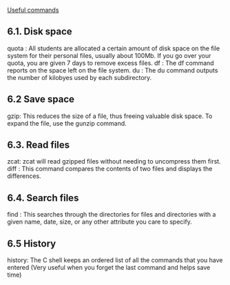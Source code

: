 [Useful commands](http://www.ee.surrey.ac.uk/Teaching/Unix/unix6.html)

## 6.1. Disk space
quota : All students are allocated a certain amount of disk space on the file system for their personal files, usually about 100Mb. 
If you go over your quota, you are given 7 days to remove excess files.
df : The df command reports on the space left on the file system.
du : The du command outputs the number of kilobyes used by each subdirectory.

## 6.2 Save space
gzip: This reduces the size of a file, thus freeing valuable disk space.
To expand the file, use the gunzip command.

## 6.3. Read files
zcat: zcat will read gzipped files without needing to uncompress them first.
diff : This command compares the contents of two files and displays the differences.

## 6.4. Search files
find : This searches through the directories for files and directories with a given name, date, size, or any other attribute you care to specify.

## 6.5 History
history: The C shell keeps an ordered list of all the commands that you have entered
(Very useful when you forget the last command and helps save time)



